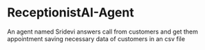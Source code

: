 # ReceptionistAI-Agent
An agent named Sridevi answers call from customers and get them appointment saving necessary data of customers in an csv file 
